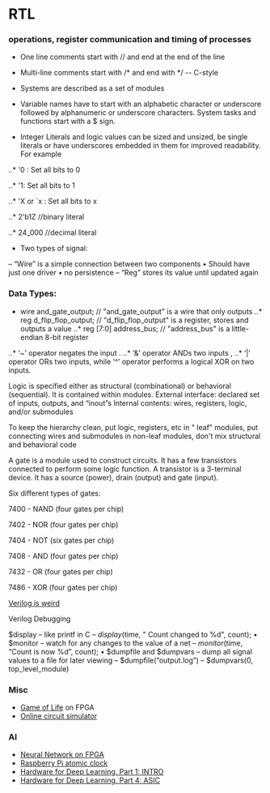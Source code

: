 RTL
===

### operations, register communication and timing of processes

* One line comments start with // and end at the end of the line
* Multi-line comments start with /* and end with */  -- C-style

* Systems are described as a set of modules

* Variable names have to start with an alphabetic character or underscore followed by 
alphanumeric or underscore characters. System tasks and functions start with a $ sign. 

* Integer Literals and logic values can be sized and unsized, be single literals or have
underscores embedded in them for improved readability. For example

..* '0 : Set all bits to 0

..* '1: Set all bits to 1

..* 'X or `x : Set all bits to x

..* 2'b1Z //binary literal

..* 24_000  //decimal literal


* Two types of signal:

– “Wire” is a simple connection between two components
• Should have just one driver
• no persistence
– “Reg” stores its value until updated again


### Data Types:

* wire and_gate_output; // "and_gate_output" is a wire that only outputs
..* reg d_flip_flop_output; // "d_flip_flop_output" is a register, stores and outputs a value
..* reg [7:0] address_bus; // "address_bus" is a little-endian 8-bit register

..* ‘~’ operator negates the input . 
..* ‘&’ operator ANDs two inputs , 
..* ‘|’ operator ORs two inputs, while ‘^’ operator performs a logical XOR on two inputs. 


Logic is specified either as structural (combinational) or behavioral (sequential).
It is contained within modules. 
External interface: declared set of inputs, outputs, and “inout”s
Internal contents: wires, registers, logic, and/or submodules

To keep the hierarchy clean, put logic, registers, etc in " leaf" modules, put connecting 
wires and submodules in non-leaf modules, don't mix structural and behavioral code

A gate is a module used to construct circuits. It has a few transistors connected 
to perform some logic function.
A transistor is a 3-terminal device. It has a source (power), drain (output) and 
gate (input).


Six different types of gates:

7400 - NAND (four gates per chip)

7402 - NOR (four gates per chip)

7404 - NOT (six gates per chip)

7408 - AND (four gates per chip)

7432 - OR (four gates per chip)

7486 - XOR (four gates per chip)


[Verilog is weird](https://danluu.com/why-hardware-development-is-hard/)




Verilog Debugging

$display – like printf in C
– $display($time, " Count changed to %d", count);
• $monitor – watch for any changes to the value of a net
– $monitor($time, “Count is now %d”, count);
• $dumpfile and $dumpvars – dump all signal 
values to a file for later viewing
– $dumpfile(“output.log”)
– $dumpvars(0, top_level_module)

### Misc

* [Game of Life](https://k155la3.blog/2020/10/09/conways-game-of-life-on-fpga/) on FPGA
* [Online circuit simulator](https://dcaclab.com/)

### AI

* [Neural Network on FPGA](https://arxiv.org/ftp/arxiv/papers/1711/1711.05860.pdf)
* [Raspberry Pi atomic clock](https://github.com/will127534/RaspberryPiAtomicNixieClock/wiki)
* [Hardware for Deep Learning. Part 1: INTRO](https://blog.inten.to/hardware-for-deep-learning-current-state-and-trends-51c01ebbb6dc)
* [Hardware for Deep Learning. Part 4: ASIC](https://blog.inten.to/hardware-for-deep-learning-part-4-asic-96a542fe6a81)
